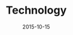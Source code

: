 ---
layout: staff
date: 2015-10-15
image: 
category: staff_support
name: Mr. Einbinder (Mr. E)
room: 115
title: Technology
email: mzlatanovski@cps.edu
---